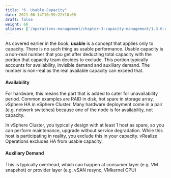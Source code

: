 ```yaml
---
title: "6. Usable Capacity"
date: 2021-06-14T10:59:22+10:00
draft: false
weight: 60
aliases: ['/operations-management/chapter-3-capacity-management/1.3.6-usable-capacity']
---
```


As covered earlier in the book, **usable** is a concept that applies only to capacity. There is no such thing as usable performance. Usable capacity is a non-real number that you get after deducting total capacity with the portion that capacity team decides to exclude. This portion typically accounts for availability, invisible demand and auxiliary demand. The number is non-real as the real available capacity can exceed that.

#### Availability

For hardware, this means the part that is added to cater for unavailability period. Common examples are RAID in disk, hot spare in storage array, vSphere HA in vSphere Cluster. Many hardware deployment come in a pair (e.g. network switches) because one of the node is for availability, not capacity.

In vSphere Cluster, you typically design with at least 1 host as spare, so you can perform maintenance, upgrade without service degradation. While this host is participating in reality, you exclude this in your capacity. vRealize Operations excludes HA from usable capacity.

#### Auxiliary Demand

This is typically overhead, which can happen at consumer layer (e.g. VM snapshot) or provider layer (e.g. vSAN resync, VMkernel CPU)
